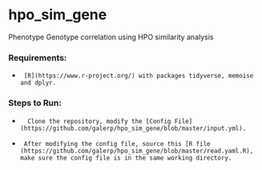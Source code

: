 # hpo_sim_gene

Phenotype Genotype correlation using HPO similarity analysis

 ### Requirements:
  
 *      [R](https://www.r-project.org/) with packages tidyverse, memoise and dplyr.
                
 
 
 ### Steps to Run:

 *       Clone the repository, modify the [Config File](https://github.com/galerp/hpo_sim_gene/blob/master/input.yml).

 *      After modifying the config file, source this [R file (https://github.com/galerp/hpo_sim_gene/blob/master/read.yaml.R), make sure the config file is in the same working directory.

